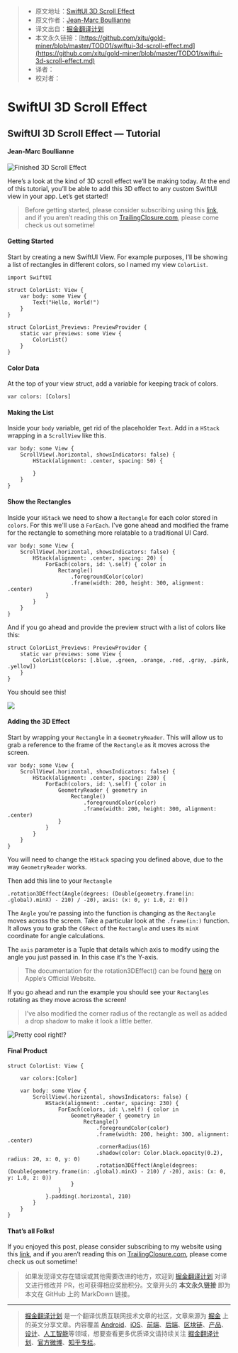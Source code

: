 > * 原文地址：[SwiftUI 3D Scroll Effect](https://levelup.gitconnected.com/swiftui-3d-scroll-effect-fa5310665738)
> * 原文作者：[Jean-Marc Boullianne](https://medium.com/@jboullianne)
> * 译文出自：[掘金翻译计划](https://github.com/xitu/gold-miner)
> * 本文永久链接：[https://github.com/xitu/gold-miner/blob/master/TODO1/swiftui-3d-scroll-effect.md](https://github.com/xitu/gold-miner/blob/master/TODO1/swiftui-3d-scroll-effect.md)
> * 译者：
> * 校对者：

# SwiftUI 3D Scroll Effect

## SwiftUI 3D Scroll Effect — Tutorial

#### Jean-Marc Boullianne

![Finished 3D Scroll Effect](https://cdn-images-1.medium.com/max/2000/0*pYnR4ym84WIZk3tf.gif)

Here’s a look at the kind of 3D scroll effect we’ll be making today. At the end of this tutorial, you’ll be able to add this 3D effect to any custom SwiftUI view in your app. Let’s get started!

> Before getting started, please consider subscribing using this [link](https://trailingclosure.com/signup/), and if you aren’t reading this on [TrailingClosure.com](https://trailingclosure.com/), please come check us out sometime!

#### Getting Started

Start by creating a new SwiftUI View. For example purposes, I’ll be showing a list of rectangles in different colors, so I named my view `ColorList`.

```
import SwiftUI

struct ColorList: View {
    var body: some View {
        Text("Hello, World!")
    }
}

struct ColorList_Previews: PreviewProvider {
    static var previews: some View {
        ColorList()
    }
}
```

#### Color Data

At the top of your view struct, add a variable for keeping track of colors.

```
var colors: [Colors]
```

#### Making the List

Inside your `body` variable, get rid of the placeholder `Text`. Add in a `HStack` wrapping in a `ScrollView` like this.

```
var body: some View {
    ScrollView(.horizontal, showsIndicators: false) {
        HStack(alignment: .center, spacing: 50) {

        }
    }
}
```

#### Show the Rectangles

Inside your `HStack` we need to show a `Rectangle` for each color stored in `colors`. For this we'll use a `ForEach`. I've gone ahead and modified the frame for the rectangle to something more relatable to a traditional UI Card.

```
var body: some View {
    ScrollView(.horizontal, showsIndicators: false) {
        HStack(alignment: .center, spacing: 20) {
            ForEach(colors, id: \.self) { color in
                Rectangle()
                    .foregroundColor(color)
                    .frame(width: 200, height: 300, alignment: .center)
            }
        }
    }
}
```

And if you go ahead and provide the preview struct with a list of colors like this:

```
struct ColorList_Previews: PreviewProvider {
    static var previews: some View {
        ColorList(colors: [.blue, .green, .orange, .red, .gray, .pink, .yellow])
    }
}
```

You should see this!

![](https://cdn-images-1.medium.com/max/2000/0*NfpStvbJHfMO2Tqq.png)

#### Adding the 3D Effect

Start by wrapping your `Rectangle` in a `GeometryReader`. This will allow us to grab a reference to the frame of the `Rectangle` as it moves across the screen.

```
var body: some View {
    ScrollView(.horizontal, showsIndicators: false) {
        HStack(alignment: .center, spacing: 230) {
            ForEach(colors, id: \.self) { color in
                GeometryReader { geometry in
                    Rectangle()
                        .foregroundColor(color)
                        .frame(width: 200, height: 300, alignment: .center)
                }
            }
        }
    }
}
```

You will need to change the `HStack` spacing you defined above, due to the way `GeometryReader` works.

Then add this line to your `Rectangle`

```
.rotation3DEffect(Angle(degrees: (Double(geometry.frame(in: .global).minX) - 210) / -20), axis: (x: 0, y: 1.0, z: 0))
```

The `Angle` you're passing into the function is changing as the `Rectangle` moves across the screen. Take a particular look at the `.frame(in:)` function. It allows you to grab the `CGRect` of the `Rectangle` and uses its `minX` coordinate for angle calculations.

The `axis` parameter is a Tuple that details which axis to modify using the angle you just passed in. In this case it's the Y-axis.

> The documentation for the rotation3DEffect() can be found [here](https://developer.apple.com/documentation/swiftui/scrollview/3287538-rotation3deffect) on Apple’s Official Website.

If you go ahead and run the example you should see your `Rectangles` rotating as they move across the screen!

> I’ve also modified the corner radius of the rectangle as well as added a drop shadow to make it look a little better.

![Pretty cool right!?](https://cdn-images-1.medium.com/max/2000/0*IidRWGBSe936-9Ls.gif)

#### Final Product

```
struct ColorList: View {
    
    var colors:[Color]
    
    var body: some View {
        ScrollView(.horizontal, showsIndicators: false) {
            HStack(alignment: .center, spacing: 230) {
                ForEach(colors, id: \.self) { color in
                    GeometryReader { geometry in
                        Rectangle()
                            .foregroundColor(color)
                            .frame(width: 200, height: 300, alignment: .center)
                            .cornerRadius(16)
                            .shadow(color: Color.black.opacity(0.2), radius: 20, x: 0, y: 0)
                            .rotation3DEffect(Angle(degrees: (Double(geometry.frame(in: .global).minX) - 210) / -20), axis: (x: 0, y: 1.0, z: 0))
                    }
                }
            }.padding(.horizontal, 210)
        }
    }
}
```

#### That’s all Folks!

If you enjoyed this post, please consider subscribing to my website using this [link](https://trailingclosure.com/signup/), and if you aren’t reading this on [TrailingClosure.com](https://trailingclosure.com/), please come check us out sometime!

> 如果发现译文存在错误或其他需要改进的地方，欢迎到 [掘金翻译计划](https://github.com/xitu/gold-miner) 对译文进行修改并 PR，也可获得相应奖励积分。文章开头的 **本文永久链接** 即为本文在 GitHub 上的 MarkDown 链接。

---

> [掘金翻译计划](https://github.com/xitu/gold-miner) 是一个翻译优质互联网技术文章的社区，文章来源为 [掘金](https://juejin.im) 上的英文分享文章。内容覆盖 [Android](https://github.com/xitu/gold-miner#android)、[iOS](https://github.com/xitu/gold-miner#ios)、[前端](https://github.com/xitu/gold-miner#前端)、[后端](https://github.com/xitu/gold-miner#后端)、[区块链](https://github.com/xitu/gold-miner#区块链)、[产品](https://github.com/xitu/gold-miner#产品)、[设计](https://github.com/xitu/gold-miner#设计)、[人工智能](https://github.com/xitu/gold-miner#人工智能)等领域，想要查看更多优质译文请持续关注 [掘金翻译计划](https://github.com/xitu/gold-miner)、[官方微博](http://weibo.com/juejinfanyi)、[知乎专栏](https://zhuanlan.zhihu.com/juejinfanyi)。

